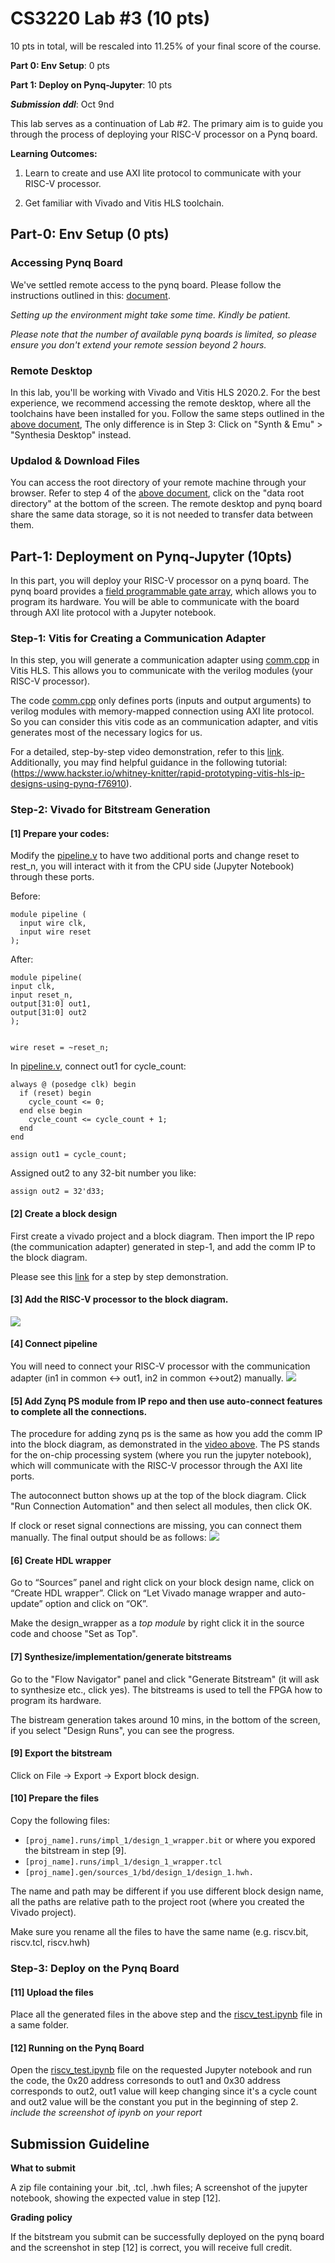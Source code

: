 # CS3220 Lab #3 (10 pts) 

10 pts in total, will be rescaled into 11.25% of your final score of the course.  

**Part 0: Env Setup**: 0 pts

**Part 1: Deploy on Pynq-Jupyter**: 10 pts

***Submission ddl***: Oct 9nd

This lab serves as a continuation of Lab #2. The primary aim is to guide you through the process of deploying your RISC-V processor on a Pynq board.

**Learning Outcomes:**

1. Learn to create and use AXI lite protocol to communicate with your RISC-V processor.

2. Get familiar with Vivado and Vitis HLS toolchain.

## Part-0: Env Setup (0 pts)

### Accessing Pynq Board

We've settled remote access to the pynq board. Please follow the instructions outlined in this: [document](https://docs.google.com/document/d/1WEvITUjTsU5aGcmtTOyS6S6BRdve-n_P11pqTyLeIaU/edit?usp=sharing). 

*Setting up the environment might take some time. Kindly be patient.*

*Please note that the number of available pynq boards is limited, so please ensure you don't extend your remote session beyond 2 hours.*

### Remote Desktop

In this lab, you'll be working with Vivado and Vitis HLS 2020.2. For the best experience, we recommend accessing the remote desktop, where all the toolchains have been installed for you. Follow the same steps outlined in the [above document](https://docs.google.com/document/d/1WEvITUjTsU5aGcmtTOyS6S6BRdve-n_P11pqTyLeIaU/edit?usp=sharing), The only difference is in Step 3: Click on "Synth & Emu" > "Synthesia Desktop" instead.

### Updalod & Download Files

You can access the root directory of your remote machine through your browser. Refer to step 4 of the [above document](https://docs.google.com/document/d/1WEvITUjTsU5aGcmtTOyS6S6BRdve-n_P11pqTyLeIaU/edit?usp=sharing), click on the "data root directory" at the bottom of the screen. The remote desktop and pynq board share the same data storage, so it is not needed to transfer data between them.

## Part-1: Deployment on Pynq-Jupyter (10pts)

In this part, you will deploy your RISC-V processor on a pynq board. The pynq board provides a [field programmable gate array](https://en.wikipedia.org/wiki/Field-programmable_gate_array), which allows you to program its hardware. You will be able to communicate with the board through AXI lite protocol with a Jupyter notebook.

### Step-1: Vitis for Creating a Communication Adapter

In this step, you will generate a communication adapter using [comm.cpp](comm.cpp) in Vitis HLS. This allows you to communicate with the verilog modules (your RISC-V processor).

The code [comm.cpp](comm.cpp) only defines ports (inputs and output arguments) to verilog modules with memory-mapped connection using AXI lite protocol. So you can consider this vitis code as an communication adapter, and vitis generates most of the necessary logics for us.

For a detailed, step-by-step video demonstration, refer to this [link](https://drive.google.com/file/d/1GYrVq5hJ2KwMEMfOCgT8xiaIQPkq5pFb/view?usp=sharing). Additionally, you may find helpful guidance in the following tutorial: (https://www.hackster.io/whitney-knitter/rapid-prototyping-vitis-hls-ip-designs-using-pynq-f76910). 


### Step-2: Vivado for Bitstream Generation

#### [1] Prepare your codes:

Modify the [pipeline.v](pipeline.v) to have two additional ports and change reset to rest_n, you will interact with it from the CPU side (Jupyter Notebook) through these ports.

Before:

```
module pipeline (
  input wire clk,
  input wire reset
);
```

After:

```
module pipeline(
input clk,
input reset_n, 
output[31:0] out1,
output[31:0] out2
);


wire reset = ~reset_n;  
```

In [pipeline.v](pipeline.v), connect out1 for cycle_count:

``` 
always @ (posedge clk) begin
  if (reset) begin
    cycle_count <= 0; 
  end else begin
    cycle_count <= cycle_count + 1;    
  end
end

assign out1 = cycle_count;
```

Assigned out2 to any 32-bit number you like:

```
assign out2 = 32'd33;  
```

#### [2] Create a block design

First create a vivado project and a block diagram. Then import the IP repo (the communication adapter) generated in step-1, and add the comm IP to the block diagram. 

Please see this [link](https://drive.google.com/file/d/13UJYmOdiZHjuR1avq2HrmpxkNc-HSVaM/view?usp=sharing) for a step by step demonstration.

#### [3] Add the RISC-V processor to the block diagram.

<img src="figs/addriscv.png"> 

#### [4] Connect pipeline

You will need to connect your RISC-V processor with the communication adapter (in1 in common <-> out1, in2 in common <->out2) manually. 
<img src="figs/connect.png"> 

#### [5] Add Zynq PS module from IP repo and then use auto-connect features to complete all the connections. 

The procedure for adding zynq ps is the same as how you add the comm IP into the block diagram, as demonstrated in the [video above](https://drive.google.com/file/d/13UJYmOdiZHjuR1avq2HrmpxkNc-HSVaM/view?usp=sharing). The PS stands for the on-chip processing system (where you run the jupyter notebook), which will communicate with the RISC-V processor through the AXI lite ports.

The autoconnect button shows up at the top of the block diagram. Click "Run Connection Automation" and then select all modules, then click OK.

If clock or reset signal connections are missing, you can connect them manually. The final output should be as follows:
<img src="figs/finaldig.png"> 

#### [6] Create HDL wrapper 

Go to “Sources” panel and right click on your block design name, click on “Create HDL wrapper”. Click on “Let Vivado manage wrapper and auto-update” option and click on “OK”. 

Make the design_wrapper as a *top module* by right click it in the source code and choose "Set as Top". 

#### [7] Synthesize/implementation/generate bitstreams

Go to the "Flow Navigator" panel and click "Generate Bitstream" (it will ask to synthesize etc., click yes). The bitstreams is used to tell the FPGA how to program its hardware.

The bistream generation takes around 10 mins, in the bottom of the screen, if you select "Design Runs", you can see the progress.

#### [9] Export the bitstream

Click on File -> Export -> Export block design.

#### [10] Prepare the files

Copy the following files:
+ `[proj_name].runs/impl_1/design_1_wrapper.bit` or where you expored the bitstream in step [9].
+ `[proj_name].runs/impl_1/design_1_wrapper.tcl`
+ `[proj_name].gen/sources_1/bd/design_1/design_1.hwh.`

The name and path may be different if you use different block design name, all the paths are relative path to the project root (where you created the Vivado project).

Make sure you rename all the files to have the same name (e.g. riscv.bit, riscv.tcl, riscv.hwh) 

### Step-3: Deploy on the Pynq Board

#### [11] Upload the files 

Place all the generated files in the above step and the [riscv_test.ipynb](riscv_test.ipynb) file in a same folder.  

#### [12] Running on the Pynq Board

Open the [riscv_test.ipynb](riscv_test.ipynb) file on the requested Jupyter notebook and run the code, the 0x20 address corresonds to out1 and 0x30 address corresponds to out2, out1 value will keep changing since it's a cycle count and out2 value will be the constant you put in the beginning of step 2. 
*include the screenshot of ipynb on your report* 

## Submission Guideline

**What to submit** 

A zip file containing your .bit, .tcl, .hwh files;
A screenshot of the jupyter notebook, showing the expected value in step [12].

**Grading policy** 

If the bitstream you submit can be successfully deployed on the pynq board and the screenshot in step [12] is correct, you will receive full credit.
